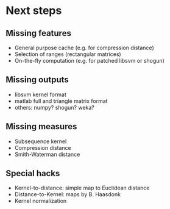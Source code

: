 
# Next steps

## Missing features

+ General purpose cache (e.g. for compression distance)
+ Selection of ranges (rectangular matrices)
+ On-the-fly computation (e.g. for patched libsvm or shogun)

## Missing outputs

+ libsvm kernel format
+ matlab full and triangle matrix format
+ others: numpy? shogun? weka?

## Missing measures

+ Subsequence kernel
+ Compression distance
+ Smith-Waterman distance

## Special hacks

+ Kernel-to-distance: simple map to Euclidean distance
+ Distance-to-Kernel: maps by B. Haasdonk 
+ Kernel normalization 
